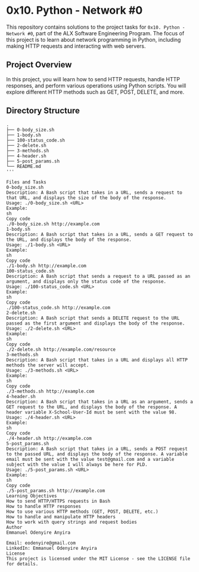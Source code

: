 # 0x10. Python - Network #0

This repository contains solutions to the project tasks for `0x10. Python - Network #0`, part of the ALX Software Engineering Program. The focus of this project is to learn about network programming in Python, including making HTTP requests and interacting with web servers.

## Project Overview

In this project, you will learn how to send HTTP requests, handle HTTP responses, and perform various operations using Python scripts. You will explore different HTTP methods such as GET, POST, DELETE, and more.

## Directory Structure

```plaintext
.
├── 0-body_size.sh
├── 1-body.sh
├── 100-status_code.sh
├── 2-delete.sh
├── 3-methods.sh
├── 4-header.sh
├── 5-post_params.sh
└── README.md
'''

Files and Tasks
0-body_size.sh
Description: A Bash script that takes in a URL, sends a request to that URL, and displays the size of the body of the response.
Usage: ./0-body_size.sh <URL>
Example:
sh
Copy code
./0-body_size.sh http://example.com
1-body.sh
Description: A Bash script that takes in a URL, sends a GET request to the URL, and displays the body of the response.
Usage: ./1-body.sh <URL>
Example:
sh
Copy code
./1-body.sh http://example.com
100-status_code.sh
Description: A Bash script that sends a request to a URL passed as an argument, and displays only the status code of the response.
Usage: ./100-status_code.sh <URL>
Example:
sh
Copy code
./100-status_code.sh http://example.com
2-delete.sh
Description: A Bash script that sends a DELETE request to the URL passed as the first argument and displays the body of the response.
Usage: ./2-delete.sh <URL>
Example:
sh
Copy code
./2-delete.sh http://example.com/resource
3-methods.sh
Description: A Bash script that takes in a URL and displays all HTTP methods the server will accept.
Usage: ./3-methods.sh <URL>
Example:
sh
Copy code
./3-methods.sh http://example.com
4-header.sh
Description: A Bash script that takes in a URL as an argument, sends a GET request to the URL, and displays the body of the response. A header variable X-School-User-Id must be sent with the value 98.
Usage: ./4-header.sh <URL>
Example:
sh
Copy code
./4-header.sh http://example.com
5-post_params.sh
Description: A Bash script that takes in a URL, sends a POST request to the passed URL, and displays the body of the response. A variable email must be sent with the value test@gmail.com and a variable subject with the value I will always be here for PLD.
Usage: ./5-post_params.sh <URL>
Example:
sh
Copy code
./5-post_params.sh http://example.com
Learning Objectives
How to send HTTP/HTTPS requests in Bash
How to handle HTTP responses
How to use various HTTP methods (GET, POST, DELETE, etc.)
How to handle and manipulate HTTP headers
How to work with query strings and request bodies
Author
Emmanuel Odenyire Anyira

Email: eodenyire@gmail.com
LinkedIn: Emmanuel Odenyire Anyira
License
This project is licensed under the MIT License - see the LICENSE file for details.
